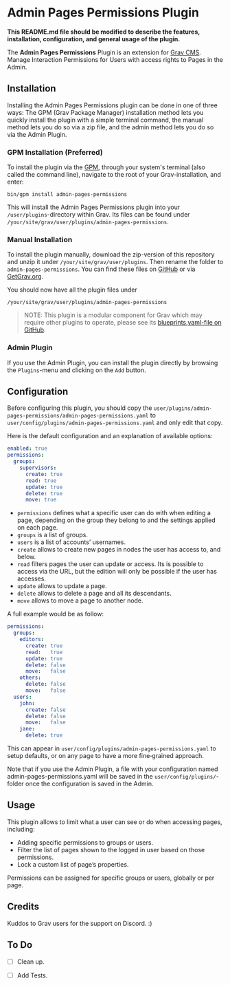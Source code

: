 # Admin Pages Permissions Plugin

**This README.md file should be modified to describe the features, installation, configuration, and general usage of the plugin.**

The **Admin Pages Permissions** Plugin is an extension for [Grav CMS](http://github.com/getgrav/grav). Manage Interaction Permissions for Users with access rights to Pages in the Admin.

## Installation

Installing the Admin Pages Permissions plugin can be done in one of three ways: The GPM (Grav Package Manager) installation method lets you quickly install the plugin with a simple terminal command, the manual method lets you do so via a zip file, and the admin method lets you do so via the Admin Plugin.

### GPM Installation (Preferred)

To install the plugin via the [GPM](http://learn.getgrav.org/advanced/grav-gpm), through your system's terminal (also called the command line), navigate to the root of your Grav-installation, and enter:

    bin/gpm install admin-pages-permissions

This will install the Admin Pages Permissions plugin into your `/user/plugins`-directory within Grav. Its files can be found under `/your/site/grav/user/plugins/admin-pages-permissions`.

### Manual Installation

To install the plugin manually, download the zip-version of this repository and unzip it under `/your/site/grav/user/plugins`. Then rename the folder to `admin-pages-permissions`. You can find these files on [GitHub](https://github.com/arkhi/grav-plugin-admin-pages-permissions) or via [GetGrav.org](http://getgrav.org/downloads/plugins#extras).

You should now have all the plugin files under

    /your/site/grav/user/plugins/admin-pages-permissions

> NOTE: This plugin is a modular component for Grav which may require other plugins to operate, please see its [blueprints.yaml-file on GitHub](https://github.com/arkhi/grav-plugin-admin-pages-permissions/blob/master/blueprints.yaml).

### Admin Plugin

If you use the Admin Plugin, you can install the plugin directly by browsing the `Plugins`-menu and clicking on the `Add` button.

## Configuration

Before configuring this plugin, you should copy the `user/plugins/admin-pages-permissions/admin-pages-permissions.yaml` to `user/config/plugins/admin-pages-permissions.yaml` and only edit that copy.

Here is the default configuration and an explanation of available options:

```yaml
enabled: true
permissions:
  groups:
    supervisors:
      create: true
      read: true
      update: true
      delete: true
      move: true
```

- `permissions` defines what a specific user can do with when editing a page, depending on the group they belong to and the settings applied on each page.
- `groups` is a list of groups.
- `users` is a list of accounts’ usernames.
- `create` allows to create new pages in nodes the user has access to, and below.
- `read` filters pages the user can update or access. Its is possible to access via the URL, but the edition will only be possible if the user has accesses.
- `update` allows to update a page.
- `delete` allows to delete a page and all its descendants.
- `move` allows to move a page to another node.

A full example would be as follow:

```yaml
permissions:
  groups:
    editors:
      create: true
      read:   true
      update: true
      delete: false
      move:   false
    others:
      delete: false
      move:   false
  users:
    john:
      create: false
      delete: false
      move:   false
    jane:
      delete: true
```

This can appear in `user/config/plugins/admin-pages-permissions.yaml` to setup defaults, or on any page to have a more fine‑grained approach.

Note that if you use the Admin Plugin, a file with your configuration named admin-pages-permissions.yaml will be saved in the `user/config/plugins/`-folder once the configuration is saved in the Admin.

## Usage

This plugin allows to limit what a user can see or do when accessing pages, including:

- Adding specific permissions to groups or users.
- Filter the list of pages shown to the logged in user based on those permissions.
- Lock a custom list of page’s properties.

Permissions can be assigned for specific groups or users, globally or per page.

## Credits

Kuddos to Grav users for the support on Discord. :)

## To Do

- [ ] Clean up.
- [ ] Add Tests.

